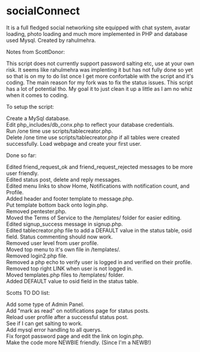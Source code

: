 # socialConnect
It is a full fledged social networking site equipped with chat system, avatar loading, photo loading and much more implemented in PHP and database used Mysql. Created by rahulmehra.

Notes from ScottDonor:

This script does not currently support password salting etc, use at your own risk. It seems like rahulmehra was implenting it but has not fully done so yet so that is on my to do list once I get more confortable with the script and it's coding. The main reason for my fork was to fix the status issues. This script has a lot of potential tho. My goal it to just clean it up a little as I am no whiz when it comes to coding.

To setup the script:

Create a MySql database.  
Edit php_includes/db_conx.php to reflect your database credentials.  
Run /one time use scripts/tablecreator.php.  
Delete /one time use scripts/tablecreator.php if all tables were created successfully.
Load webpage and create your first user.

Done so far:

Edited friend_request_ok and friend_request_rejected messages to be more user friendly.  
Edited status post, delete and reply messages.  
Edited menu links to show Home, Notifications with notification count, and Profile.  
Added header and footer template to message.php.  
Put template bottom back onto login.php.  
Removed pentester.php.  
Moved the Terms of Service to the /templates/ folder for easier editing.  
Edited signup_success message in signup.php.  
Edited tablecreator.php file to add a DEFAULT value in the status table, osid field. Status commenting should now work.  
Removed user level from user profile.  
Moved top menu to it's own file in /templates/.  
Removed login2.php file.  
Removed a php echo to verify user is logged in and verified on their profile.  
Removed top right LINK when user is not logged in.  
Moved templates.php files to /templates/ folder.  
Added DEFAULT value to osid field in the status table.  


Scotts TO DO list:

Add some type of Admin Panel.  
Add "mark as read" on notifications page for status posts.  
Reload user profile after a successful status post.  
See if I can get salting to work.  
Add mysql error handling to all querys.  
Fix forgot password page and edit the link on login.php.  
Make the code more NEWBIE friendly. (Since I'm a NEWB!)  
